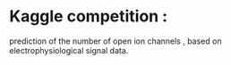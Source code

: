# Kaggle competition : 
prediction of the number of open ion channels , based on electrophysiological signal data.
